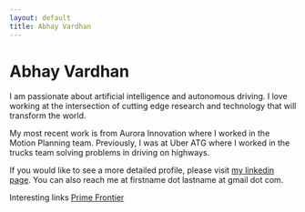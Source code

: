 ```yaml
---
layout: default
title: Abhay Vardhan
---
```


# Abhay Vardhan

I am passionate about artificial intelligence and autonomous driving.  I love working at the intersection of cutting edge research and technology that will transform the world.

My most recent work is from Aurora Innovation where I worked in the Motion Planning team. Previously, I was at Uber ATG where I worked in the trucks team solving problems in driving on highways.

If you would like to see a more detailed profile, please visit [my linkedin page](http://www.linkedin.com/in/abhayv). You can also reach me at firstname dot lastname at gmail dot com.

Interesting links [Prime Frontier](http://primefrontier.ai)



